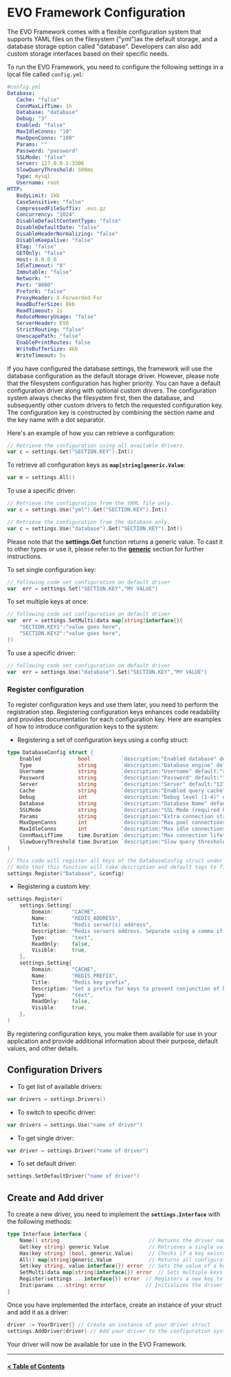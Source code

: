 # EVO Framework Configuration

The EVO Framework comes with a flexible configuration system that supports YAML files on the filesystem ("yml")as the default storage, and a database storage option called "database". Developers can also add custom storage interfaces based on their specific needs.

To run the EVO Framework, you need to configure the following settings in a local file called `config.yml`:

```yaml
#config.yml
Database:
   Cache: "false"
   ConnMaxLifTime: 1h
   Database: "database"
   Debug: "3"
   Enabled: "false"
   MaxIdleConns: "10"
   MaxOpenConns: "100"
   Params: ""
   Password: "password"
   SSLMode: "false"
   Server: 127.0.0.1:3306
   SlowQueryThreshold: 500ms
   Type: mysql
   Username: root
HTTP:
   BodyLimit: 1kb
   CaseSensitive: "false"
   CompressedFileSuffix: .evo.gz
   Concurrency: "1024"
   DisableDefaultContentType: "false"
   DisableDefaultDate: "false"
   DisableHeaderNormalizing: "false"
   DisableKeepalive: "false"
   ETag: "false"
   GETOnly: "false"
   Host: 0.0.0.0
   IdleTimeout: "0"
   Immutable: "false"
   Network: ""
   Port: "8080"
   Prefork: "false"
   ProxyHeader: X-Forwarded-For
   ReadBufferSize: 8kb
   ReadTimeout: 1s
   ReduceMemoryUsage: "false"
   ServerHeader: EVO
   StrictRouting: "false"
   UnescapePath: "false"
   EnablePrintRoutes: false
   WriteBufferSize: 4kb
   WriteTimeout: 5s
```

If you have configured the database settings, the framework will use the database configuration as the default storage driver. However, please note that the filesystem configuration has higher priority. You can have a default configuration driver along with optional custom drivers. The configuration system always checks the filesystem first, then the database, and subsequently other custom drivers to fetch the requested configuration key. The configuration key is constructed by combining the section name and the key name with a dot separator.

Here's an example of how you can retrieve a configuration:
```go 
// Retrieve the configuration using all available drivers.
var c = settings.Get("SECTION.KEY").Int()
```

To retrieve all configuration keys as **`map[string]generic.Value`**:
```go
var m = settings.All()
```

To use a specific driver:
```go 
// Retrieve the configuration from the YAML file only.
var c = settings.Use("yml").Get("SECTION.KEY").Int()

// Retrieve the configuration from the database only.
var c = settings.Use("database").Get("SECTION.KEY").Int()

```

Please note that the **settings.Get** function returns a generic value. To cast it to other types or use it, please refer to the **[generic](generic.md)** section for further instructions.


To set single configuration key:
```go
// following code set configuration on default driver
var  err = settings.Set("SECTION.KEY","MY VALUE")
```

To set multiple keys at once:
```go
// following code set configuration on default driver
var  err = settings.SetMulti(data map[string]interface{}{
	"SECTION.KEY1":"value goes here",
	"SECTION.KEY2":"value goes here",
})
```

To use a specific driver:
```go
// following code set configuration on default driver
var  err = settings.Use("database").Set("SECTION.KEY","MY VALUE")
```

### Register configuration
To register configuration keys and use them later, you need to perform the registration step. Registering configuration keys enhances code readability and provides documentation for each configuration key. Here are examples of how to introduce configuration keys to the system:

- Registering a set of configuration keys using a config struct:
```go
type DatabaseConfig struct {
	Enabled            bool          `description:"Enabled database" default:"false" json:"enabled" yaml:"enabled"`
	Type               string        `description:"Database engine" default:"sqlite" json:"type" yaml:"type"`
	Username           string        `description:"Username" default:"root" json:"username" yaml:"username"`
	Password           string        `description:"Password" default:"" json:"password" yaml:"password"`
	Server             string        `description:"Server" default:"127.0.0.1:3306" json:"server" yaml:"server"`
	Cache              string        `description:"Enabled query cache" default:"false" json:"cache" yaml:"cache"`
	Debug              int           `description:"Debug level (1-4)" default:"3" params:"{\"min\":1,\"max\":4}" json:"debug" yaml:"debug"`
	Database           string        `description:"Database Name" default:"" json:"database" yaml:"database"`
	SSLMode            string        `description:"SSL Mode (required by some DBMS)" default:"false" json:"ssl-mode" yaml:"ssl-mode"`
	Params             string        `description:"Extra connection string parameters" default:"" json:"params" yaml:"params"`
	MaxOpenConns       int           `description:"Max pool connections" default:"100" json:"max-open-connections" yaml:"max-open-connections"`
	MaxIdleConns       int           `description:"Max idle connections in pool" default:"10" json:"max-idle-connections" yaml:"max-idle-connections"`
	ConnMaxLifTime     time.Duration `description:"Max connection lifetime" default:"1h" json:"connection-max-lifetime" yaml:"connection-max-lifetime"`
	SlowQueryThreshold time.Duration `description:"Slow query threshold" default:"500ms" json:"slow_query_threshold" yaml:"slow-query-threshold"`
}

// This code will register all keys of the DatabaseConfig struct under the Database section
// Note that this function will take description and default tags to fill the Value and Description attributes of correspondence settings.Setting struct
settings.Register("Database", &config)
```

- Registering a custom key:
```go
settings.Register(
	settings.Setting{
		Domain:      "CACHE",
		Name:        "REDIS_ADDRESS",
		Title:       "Redis server(s) address",
		Description: "Redis servers address. Separate using a comma if cluster.",
		Type:        "text",
		ReadOnly:    false,
		Visible:     true,
	},
	settings.Setting{
		Domain:      "CACHE",
		Name:        "REDIS_PREFIX",
		Title:       "Redis key prefix",
		Description: "Set a prefix for keys to prevent conjunction of keys in case of multiple applications running on the same instance of Redis",
		Type:        "text",
		ReadOnly:    false,
		Visible:     true,
	},
)
```
By registering configuration keys, you make them available for use in your application and provide additional information about their purpose, default values, and other details.


## Configuration Drivers

- To get list of available drivers:
```go
var drivers = settings.Drivers()
```

- To switch to specific driver:
```go
var drivers = settings.Use("name of driver")
```


- To get single driver:
```go
var driver = settings.Driver("name of driver")
```

- To set default driver:
```go
settings.SetDefaultDriver("name of driver")
```

## Create and Add driver
To create a new driver, you need to implement the **`settings.Interface`** with the following methods:

```go
type Interface interface {
    Name() string                             // Returns the driver name
    Get(key string) generic.Value             // Retrieves a single value
    Has(key string) (bool, generic.Value)     // Checks if a key exists
    All() map[string]generic.Value            // Returns all configuration values
    Set(key string, value interface{}) error  // Sets the value of a key
    SetMulti(data map[string]interface{}) error  // Sets multiple keys at once
    Register(settings ...interface{}) error  // Registers a new key to be used in the future
    Init(params ...string) error             // Initializes the driver (called during application initialization)
}
```

Once you have implemented the interface, create an instance of your struct and add it as a driver:
```go
driver := YourDriver{} // Create an instance of your driver struct
settings.AddDriver(driver) // Add your driver to the configuration system
```

Your driver will now be available for use in the EVO Framework.

---
#### [< Table of Contents](https://github.com/getevo/evo#table-of-contents)